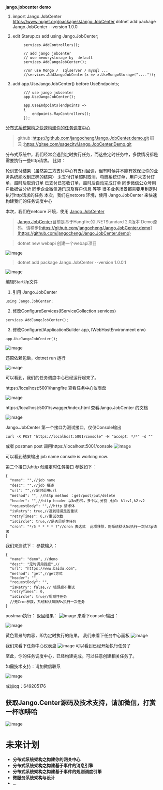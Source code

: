 **jango.jobcenter demo**

1. import Jango.JobCenter  
 https://www.nuget.org/packages/Jango.JobCenter
dotnet add package Jango.JobCenter --version 1.0.0

2. edit Starup.cs
   add using Jango.JobCenter;
   
 
            services.AddControllers();

            // add jango jobcenter
            // use memorystorage by  default
            services.AddJangoJobCenter();

            //or use Mongo /  sqlserver / mysql ...
            //services.AddJangoJobCenter(x => x.UseMongoStorage("...."));
        
       
3. add  app.UseJangoJobCenter()  before UseEndpoints;
   
    


            /// use jango jobcenter
            app.UseJangoJobCenter();

            app.UseEndpoints(endpoints =>
            {
                endpoints.MapControllers();
            });


[分布式系统架构之快速构建你的任务调度中心](https://www.cnblogs.com/Sages/p/13322317.html)

>github :https://github.com/jangocheng/Jango.JobCenter.demo.git 
>码云	:https://gitee.com/sagecity/Jango.JobCenter.Demo.git


分布式系统中，我们经常会遇到定时执行任务，而这些定时任务中，多数情况都是需要执行一些http请求。
比如：

轮训支付结果（虽然第三方支付中心有支付回调，但有时候并不能有效保证你的业务系统能收到正确的结果）
未支付订单超时取消，电商系统订单，用户未支付订单，超时后取消订单
已支付已签收订单，超时后自动完成订单
同步微信公众号用户数据做分析
同步企业微信通讯录及客户信息
等等
很多业务场景都需要用到定时执行http请求的任务
本次，我们在netcore 环境，使用 Jango.JobCenter
来快速构建我们的任务调度中心

本次，我们在netcore 环境，使用 [Jango.JobCenter](https://www.nuget.org/packages/Jango.JobCenter)


>[Jango.JobCenter](https://www.nuget.org/packages/Jango.JobCenter)目前是基于Hangfire的 .NETStandard 2.0版本
Demo源码，请移步[https://github.com/jangocheng/Jango.JobCenter.demo](https://github.com/jangocheng/Jango.JobCenter.demo)

> dotnet new webapi 创建一个webapi项目

![image](https://img2020.cnblogs.com/blog/161781/202007/161781-20200716124801976-134545178.png)

> dotnet add package Jango.JobCenter --version 1.0.0.1 

![image](https://img2020.cnblogs.com/blog/161781/202007/161781-20200716125301805-782401913.png)

编辑StartUp文件
1. 引用 Jango.JobCenter
```
using Jango.JobCenter;
```
2. 修改ConfigureServices(IServiceCollection services)
```
services.AddJangoJobCenter();
```
3. 修改Configure(IApplicationBuilder app, IWebHostEnvironment env)
```
app.UseJangoJobCenter();
```


![image](https://img2020.cnblogs.com/blog/161781/202007/161781-20200716125804135-1040593630.png)


还原依赖包后，dotnet run 运行

![image](https://img2020.cnblogs.com/blog/161781/202007/161781-20200716130713426-328903449.png)


可以看到，我们的任务调度中心已经运行起来了。

https://localhost:5001/hangfire 查看任务中心仪表盘

![image](https://img2020.cnblogs.com/blog/161781/202007/161781-20200716131019130-597320024.png)

https://localhost:5001/swagger/index.html 查看Jango.JobCenter 的文档

![image](https://img2020.cnblogs.com/blog/161781/202007/161781-20200716131047553-1265206232.png)

Jango.JobCenter
第一个接口为测试接口，仅仅Console输出

```
curl -X POST "https://localhost:5001/console" -H "accept: */*" -d ""
```
或者
postman post 调用https://localhost:5001/console
![image](https://img2020.cnblogs.com/blog/161781/202007/161781-20200716132800411-1822677936.png)

可以看到结果输出 job name console is working now. 

第二个接口为http 创建定时任务接口
参数如下：
```
{
  "name": "",//job name
  "desc": "",//job 描述
  "url": "",//定时调用url
  "method": "", //http method ：get/post/put/delete
  "header": "",//http header 以kv形式，多个以,分割 比如: k1:v1,k2:v2
  "requestBody": "",//http 请求体
  "isRetry": true,//遇到错误是否重试
  "retryTimes": 0,//重试次数
  "isCircle": true,//是否周期性任务
  "cron": "*/5 * * * * ?"//cron 表达式  此项移除，则系统默认5s执行一次http请求
}
```

我们来测试下：
参数输入：
```
{
  "name": "demo", //demo
  "desc": "定时调用百度",//
  "url": "https://www.baidu.com",
  "method": "get",//get方式
  "header": "",
  "requestBody": "",
  "isRetry": false,// 错误后不重试
  "retryTimes": 0,
  "isCircle": true//周期性任务 
  //无Cron参数，系统默认每隔5s执行一次任务
}
```
postman执行：
返回结果：
![image](https://img2020.cnblogs.com/blog/161781/202007/161781-20200716133707675-1940218962.png)
来看下console输出：

![image](https://img2020.cnblogs.com/blog/161781/202007/161781-20200716133746967-1792504612.png)

黄色背景的内容，即为定时执行的结果。
我们来看下任务中心面板
![image](https://img2020.cnblogs.com/blog/161781/202007/161781-20200716134034656-1508498040.png)

我们来看下任务中心仪表盘
![image](https://img2020.cnblogs.com/blog/161781/202007/161781-20200716133912042-618763538.png)
可以看到已经开始执行任务了

至此，你的任务调度中心，已经构建完成。可以任意创建相关任务了。

如需技术支持：请加微信联系

![image](https://img2020.cnblogs.com/blog/161781/202007/161781-20200716134700432-1308048964.jpg)

或加qq：649205176



## **获取Jango.Center源码及技术支持，请加微信，打赏一杯咖啡哈**

![image](https://img2020.cnblogs.com/blog/161781/202007/161781-20200716135239662-417455125.png)

# 未来计划
- **分布式系统架构之构建你的网关中心**
- **分布式系统架构之构建基于事件的消息引擎**
- **分布式系统架构之构建基于事件的规则调度引擎**
- **微服务系统架构与设计**
- ... 
